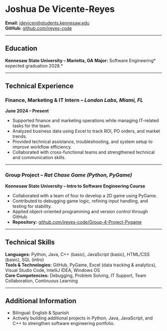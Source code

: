 # Joshua De Vicente-Reyes
**Email:** jdevicen@students.kennesaw.edu  
**GitHub:** [github.com/jreyes-code](https://github.com/jreyes-code)

---

## Education
**Kennesaw State University – Marietta, GA**
**Major:** Software Engineering* expected graduation 2028.*

---

## Technical Experience

### Finance, Marketing & IT Intern – *London Labs, Miami, FL*  
**June 2024 – Present**  
- Supported finance and marketing operations while managing IT-related tasks for the team.  
- Analyzed business data using Excel to track ROI, PO orders, and market trends.  
- Provided technical assistance, troubleshooting, and system setup to improve workflow efficiency.  
- Collaborated with cross-functional teams and strengthened technical and communication skills.  

---

### Group Project – *Rat Chase Game (Python, PyGame)*  
**Kennesaw State University – Intro to Software Engineering Course**  
- Collaborated with a team of four to develop a 2D game using PyGame.  
- Contributed to debugging game logic, refining input handling, and testing for stability.  
- Applied object-oriented programming and version control through GitHub.  
- **Repository:** [github.com/jreyes-code/Group-4-Project-Pygame](https://github.com/jreyes-code/Group-4-Project-Pygame)

---

## Technical Skills
**Languages:** Python, Java, C++ (basic), JavaScript (basic), HTML/CSS (basic), SQL (intro)  
**Tools & Technologies:** GitHub, PyGame, Excel (data tracking & analytics), Visual Studio Code, IntelliJ IDEA, Windows OS  
**Core Competencies:** Debugging, Problem Solving, IT Support, Team Collaboration, Continuous Learning  

---

## Additional Information
- Bilingual: English & Spanish  
- Actively building additional projects in Python, Java, JavaScript, and C++ to strengthen software engineering portfolio.  
